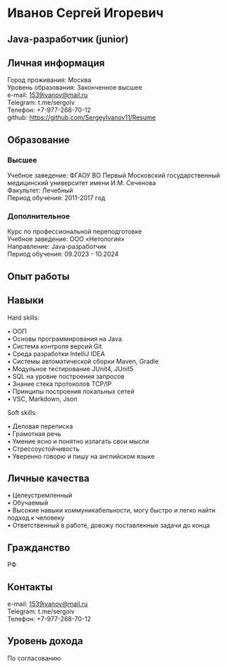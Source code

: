 # Иванов Сергей Игоревич
## Java-разработчик (junior)

## Личная информация
Город проживания: Москва<br>
Уровень образования: Законченное высшее<br>
e-mail: 1539ivanov@mail.ru<br>
Telegram: t.me/sergoiv<br>
Телефон: +7-977-268-70-12<br>
github: https://github.com/SergeyIvanov11/Resume <br>

## Образование
### Высшее
Учебное заведение:	ФГАОУ ВО Первый Московский государственный медицинский университет имени И.М. Сеченова<br>
Факультет:	Лечебный<br>
Период обучения:	2011-2017 год<br>

### Дополнительное	
Курс по профессиональной переподготовке<br>
Учебное заведение:	ООО «Нетология»<br>
Направление:	Java-разработчик<br>
Период обучения:	09.2023 - 10.2024<br>

## Опыт работы


## Навыки
Hard skills:

•	ООП<br>
•	Основы программирования на Java<br>
•	Система контроля версий Git<br>
•	Среда разработки IntelliJ IDEA<br>
•	Системы автоматической сборки Maven, Gradle<br>
•	Модульное тестирование JUnit4, JUnit5<br>
•	SQL на уровне построения запросов<br>
•	Знание стека протоколов TCP/IP<br>
•	Принципы построения локальных сетей<br>
•	VSC, Markdown, Json<br>

Soft skills:

•	Деловая переписка<br>
•	Грамотная речь<br>
•	Умение ясно и понятно излагать свои мысли<br>
•	Стрессоустойчивость<br>
•	Уверенно говорю и пишу на английском языке

## Личные качества
•	Целеустремленный<br>
•	Обучаемый<br>
•	Высокие навыки коммуникабельности, могу быстро и легко найти подход к человеку<br>
•	Ответственный в работе, довожу поставленные задачи до конца<br>

## Гражданство
РФ

## Контакты
e-mail:	1539ivanov@mail.ru<br>
Telegram:	t.me/sergoiv<br>
Телефон:	+7-977-268-70-12<br>
	
## Уровень дохода
По согласованию
